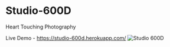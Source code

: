 # Studio-600D
Heart Touching Photography

Live Demo - https://studio-600d.herokuapp.com/
![Studio 600D](https://user-images.githubusercontent.com/86107352/141412693-9e7cb9ae-f0f8-4d88-b56c-a1cbd022da1c.png)
